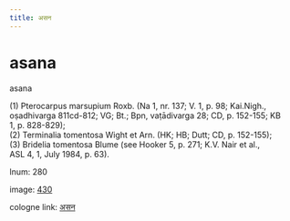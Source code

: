 ```yaml
---
title: असन
---
```


# asana

asana  <div n="P" />(1) Pterocarpus marsupium Roxb. (Na 1, nr. 137; V. 1, p. 98; Kai.Nigh., <div n="lb" />oṣadhivarga 811cd-812; VG; Bt.; Bpn, vaṭādivarga 28; CD, p. 152-155; KB <div n="lb" />1, p. 828-829); <div n="P" />(2) Terminalia tomentosa Wight et Arn. (HK; HB; Dutt; CD, p. 152-155); <div n="P" />(3) Bridelia tomentosa Blume (see Hooker 5, p. 271; K.V. Nair et al., <div n="lb" />ASL 4, 1, July 1984, p. 63).

lnum: 280

image: [430](https://www.sanskrit-lexicon.uni-koeln.de/scans/csl-apidev/servepdf.php?dict=snp&page=430)

cologne link: [असन](https://sanskrit-lexicon.uni-koeln.de/scans/csl-apidev/getword.php?dict=snp&key=असन)

